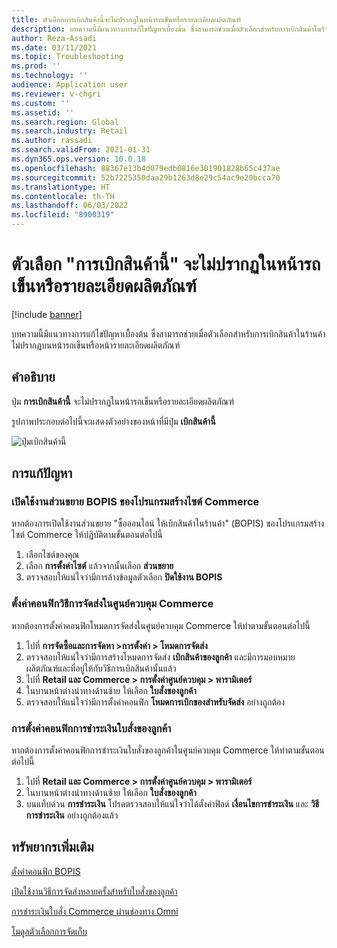 ```yaml
---
title: ตัวเลือกการเบิกสินค้านี้จะไม่ปรากฏในหน้ารถเข็นหรือรายละเอียดผลิตภัณฑ์
description: บทความนี้มีแนวทางการแก้ไขปัญหาเบื้องต้น ซึ่งสามารถช่วยเมื่อตัวเลือกสําหรับการเบิกสินค้าในร้านค้าไม่ปรากฏบนหน้ารถเข็นหรือหน้ารายละเอียดผลิตภัณฑ์
author: Reza-Assadi
ms.date: 03/11/2021
ms.topic: Troubleshooting
ms.prod: ''
ms.technology: ''
audience: Application user
ms.reviewer: v-chgri
ms.custom: ''
ms.assetid: ''
ms.search.region: Global
ms.search.industry: Retail
ms.author: rassadi
ms.search.validFrom: 2021-01-31
ms.dyn365.ops.version: 10.0.18
ms.openlocfilehash: 88367e13b4d079edb0816e301901828b65c437ae
ms.sourcegitcommit: 52b7225350daa29b1263d8e29c54ac9e20bcca70
ms.translationtype: HT
ms.contentlocale: th-TH
ms.lasthandoff: 06/03/2022
ms.locfileid: "8900319"
---
```

# <a name="pick-this-up-option-doesnt-appear-on-cart-or-product-details-pages"></a>ตัวเลือก "การเบิกสินค้านี้" จะไม่ปรากฏในหน้ารถเข็นหรือรายละเอียดผลิตภัณฑ์

[!include [banner](../../includes/banner.md)]

บทความนี้มีแนวทางการแก้ไขปัญหาเบื้องต้น ซึ่งสามารถช่วยเมื่อตัวเลือกสําหรับการเบิกสินค้าในร้านค้าไม่ปรากฏบนหน้ารถเข็นหรือหน้ารายละเอียดผลิตภัณฑ์

## <a name="description"></a>คำอธิบาย

ปุ่ม **การเบิกสินค้านี้** จะไม่ปรากฏในหน้ารถเข็นหรือรายละเอียดผลิตภัณฑ์

รูปภาพประกอบต่อไปนี้จะแสดงตัวอย่างของหน้าที่มีปุ่ม **เบิกสินค้านี้**

![ปุ่มเบิกสินค้านี้](media/pickup-button-missing.jpg)

## <a name="resolution"></a>การแก้ปัญหา

### <a name="enable-the-bopis-extension-in-commerce-site-builder"></a>เปิดใช้งานส่วนขยาย BOPIS ของโปรแกรมสร้างไซต์ Commerce

หากต้องการเปิดใช้งานส่วนขยาย "ซื้อออนไลน์ ให้เบิกสินค้าในร้านค้า" (BOPIS) ของโปรแกรมสร้างไซต์ Commerce ให้ปฏิบัติตามขั้นตอนต่อไปนี้

1. เลือกไซต์ของคุณ
1. เลือก **การตั้งค่าไซต์** แล้วจากนั้นเลือก **ส่วนขยาย**
1. ตรวจสอบให้แน่ใจว่ามีการล้างข้อมูลตัวเลือก **ปิดใช้งาน BOPIS**

### <a name="configure-modes-of-delivery-in-commerce-headquarters"></a>ตั้งค่าคอนฟิกวิธีการจัดส่งในศูนย์ควบคุม Commerce

หากต้องการตั้งค่าคอนฟิกโหมดการจัดส่งในศูนย์ควบคุม Commerce ให้ทำตามขั้นตอนต่อไปนี้

1. ไปที่ **การจัดซื้อและการจัดหา \>การตั้งค่า \> โหมดการจัดส่ง**
1. ตรวจสอบให้แน่ใจว่ามีการสร้างโหมดการจัดส่ง **เบิกสินค้าของลูกค้า** และมีการมอบหมายผลิตภัณฑ์และที่อยู่ให้กับวิธีการเบิกสินค้านั้นแล้ว
1. ไปที่ **Retail และ Commerce \> การตั้งค่าศูนย์ควบคุม \> พารามิเตอร์**
1. ในบานหน้าต่างนำทางด้านซ้าย ให้เลือก **ใบสั่งของลูกค้า**
1. ตรวจสอบให้แน่ใจว่ามีการตั้งค่าคอนฟิก **โหมดการเบิกของสำหรับจัดส่ง** อย่างถูกต้อง

### <a name="configure-customer-orders-payments"></a>การตั้งค่าคอนฟิกการชำระเงินใบสั่งของลูกค้า

หากต้องการตั้งค่าคอนฟิกการชำระเงินใบสั่งของลูกค้าในศูนย์ควบคุม Commerce ให้ทำตามขั้นตอนต่อไปนี้

1. ไปที่ **Retail และ Commerce \> การตั้งค่าศูนย์ควบคุม \> พารามิเตอร์**
1. ในบานหน้าต่างนำทางด้านซ้าย ให้เลือก **ใบสั่งของลูกค้า**
1. บนแท็บด่วน **การชำระเงิน** โปรดตรวจสอบให้แน่ใจว่าได้ตั้งค่าฟิลด์ **เงื่อนไขการชำระเงิน** และ **วิธีการชำระเงิน** อย่างถูกต้องแล้ว

## <a name="additional-resources"></a>ทรัพยากรเพิ่มเติม

[ตั้งค่าคอนฟิก BOPIS](../cpe-bopis.md)

[เปิดใช้งานวิธีการจัดส่งหลายครั้งสำหรับใบสั่งของลูกค้า](../multiple-pickup-modes.md)

[การชำระเงินใบสั่ง Commerce ผ่านช่องทาง Omni](../dev-itpro/commerce-payments.md)

[โมดูลตัวเลือกการจัดเก็บ](../store-selector.md)
